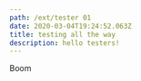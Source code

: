 ```yaml
---
path: /ext/tester 01
date: 2020-03-04T19:24:52.063Z
title: testing all the way
description: hello testers!
---
```

Boom

